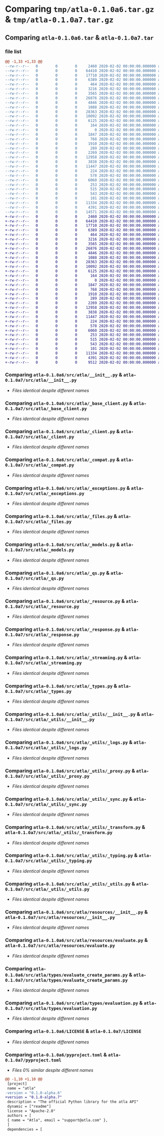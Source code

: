 # Comparing `tmp/atla-0.1.0a6.tar.gz` & `tmp/atla-0.1.0a7.tar.gz`

## Comparing `atla-0.1.0a6.tar` & `atla-0.1.0a7.tar`

### file list

```diff
@@ -1,33 +1,33 @@
--rw-r--r--   0        0        0     2460 2020-02-02 00:00:00.000000 atla-0.1.0a6/src/atla/__init__.py
--rw-r--r--   0        0        0    64410 2020-02-02 00:00:00.000000 atla-0.1.0a6/src/atla/_base_client.py
--rw-r--r--   0        0        0    17710 2020-02-02 00:00:00.000000 atla-0.1.0a6/src/atla/_client.py
--rw-r--r--   0        0        0     6389 2020-02-02 00:00:00.000000 atla-0.1.0a6/src/atla/_compat.py
--rw-r--r--   0        0        0      464 2020-02-02 00:00:00.000000 atla-0.1.0a6/src/atla/_constants.py
--rw-r--r--   0        0        0     3216 2020-02-02 00:00:00.000000 atla-0.1.0a6/src/atla/_exceptions.py
--rw-r--r--   0        0        0     3565 2020-02-02 00:00:00.000000 atla-0.1.0a6/src/atla/_files.py
--rw-r--r--   0        0        0    26876 2020-02-02 00:00:00.000000 atla-0.1.0a6/src/atla/_models.py
--rw-r--r--   0        0        0     4846 2020-02-02 00:00:00.000000 atla-0.1.0a6/src/atla/_qs.py
--rw-r--r--   0        0        0     1088 2020-02-02 00:00:00.000000 atla-0.1.0a6/src/atla/_resource.py
--rw-r--r--   0        0        0    28363 2020-02-02 00:00:00.000000 atla-0.1.0a6/src/atla/_response.py
--rw-r--r--   0        0        0    10092 2020-02-02 00:00:00.000000 atla-0.1.0a6/src/atla/_streaming.py
--rw-r--r--   0        0        0     6125 2020-02-02 00:00:00.000000 atla-0.1.0a6/src/atla/_types.py
--rw-r--r--   0        0        0      164 2020-02-02 00:00:00.000000 atla-0.1.0a6/src/atla/_version.py
--rw-r--r--   0        0        0        0 2020-02-02 00:00:00.000000 atla-0.1.0a6/src/atla/py.typed
--rw-r--r--   0        0        0     1847 2020-02-02 00:00:00.000000 atla-0.1.0a6/src/atla/_utils/__init__.py
--rw-r--r--   0        0        0      768 2020-02-02 00:00:00.000000 atla-0.1.0a6/src/atla/_utils/_logs.py
--rw-r--r--   0        0        0     1910 2020-02-02 00:00:00.000000 atla-0.1.0a6/src/atla/_utils/_proxy.py
--rw-r--r--   0        0        0      289 2020-02-02 00:00:00.000000 atla-0.1.0a6/src/atla/_utils/_streams.py
--rw-r--r--   0        0        0     2269 2020-02-02 00:00:00.000000 atla-0.1.0a6/src/atla/_utils/_sync.py
--rw-r--r--   0        0        0    12958 2020-02-02 00:00:00.000000 atla-0.1.0a6/src/atla/_utils/_transform.py
--rw-r--r--   0        0        0     3838 2020-02-02 00:00:00.000000 atla-0.1.0a6/src/atla/_utils/_typing.py
--rw-r--r--   0        0        0    11447 2020-02-02 00:00:00.000000 atla-0.1.0a6/src/atla/_utils/_utils.py
--rw-r--r--   0        0        0      224 2020-02-02 00:00:00.000000 atla-0.1.0a6/src/atla/lib/.keep
--rw-r--r--   0        0        0      578 2020-02-02 00:00:00.000000 atla-0.1.0a6/src/atla/resources/__init__.py
--rw-r--r--   0        0        0     6060 2020-02-02 00:00:00.000000 atla-0.1.0a6/src/atla/resources/evaluate.py
--rw-r--r--   0        0        0      253 2020-02-02 00:00:00.000000 atla-0.1.0a6/src/atla/types/__init__.py
--rw-r--r--   0        0        0      515 2020-02-02 00:00:00.000000 atla-0.1.0a6/src/atla/types/evaluate_create_params.py
--rw-r--r--   0        0        0      543 2020-02-02 00:00:00.000000 atla-0.1.0a6/src/atla/types/evaluation.py
--rw-r--r--   0        0        0      101 2020-02-02 00:00:00.000000 atla-0.1.0a6/.gitignore
--rw-r--r--   0        0        0    11334 2020-02-02 00:00:00.000000 atla-0.1.0a6/LICENSE
--rw-r--r--   0        0        0     4391 2020-02-02 00:00:00.000000 atla-0.1.0a6/pyproject.toml
--rw-r--r--   0        0        0    14571 2020-02-02 00:00:00.000000 atla-0.1.0a6/PKG-INFO
+-rw-r--r--   0        0        0     2460 2020-02-02 00:00:00.000000 atla-0.1.0a7/src/atla/__init__.py
+-rw-r--r--   0        0        0    64410 2020-02-02 00:00:00.000000 atla-0.1.0a7/src/atla/_base_client.py
+-rw-r--r--   0        0        0    17710 2020-02-02 00:00:00.000000 atla-0.1.0a7/src/atla/_client.py
+-rw-r--r--   0        0        0     6389 2020-02-02 00:00:00.000000 atla-0.1.0a7/src/atla/_compat.py
+-rw-r--r--   0        0        0      464 2020-02-02 00:00:00.000000 atla-0.1.0a7/src/atla/_constants.py
+-rw-r--r--   0        0        0     3216 2020-02-02 00:00:00.000000 atla-0.1.0a7/src/atla/_exceptions.py
+-rw-r--r--   0        0        0     3565 2020-02-02 00:00:00.000000 atla-0.1.0a7/src/atla/_files.py
+-rw-r--r--   0        0        0    26876 2020-02-02 00:00:00.000000 atla-0.1.0a7/src/atla/_models.py
+-rw-r--r--   0        0        0     4846 2020-02-02 00:00:00.000000 atla-0.1.0a7/src/atla/_qs.py
+-rw-r--r--   0        0        0     1088 2020-02-02 00:00:00.000000 atla-0.1.0a7/src/atla/_resource.py
+-rw-r--r--   0        0        0    28363 2020-02-02 00:00:00.000000 atla-0.1.0a7/src/atla/_response.py
+-rw-r--r--   0        0        0    10092 2020-02-02 00:00:00.000000 atla-0.1.0a7/src/atla/_streaming.py
+-rw-r--r--   0        0        0     6125 2020-02-02 00:00:00.000000 atla-0.1.0a7/src/atla/_types.py
+-rw-r--r--   0        0        0      164 2020-02-02 00:00:00.000000 atla-0.1.0a7/src/atla/_version.py
+-rw-r--r--   0        0        0        0 2020-02-02 00:00:00.000000 atla-0.1.0a7/src/atla/py.typed
+-rw-r--r--   0        0        0     1847 2020-02-02 00:00:00.000000 atla-0.1.0a7/src/atla/_utils/__init__.py
+-rw-r--r--   0        0        0      768 2020-02-02 00:00:00.000000 atla-0.1.0a7/src/atla/_utils/_logs.py
+-rw-r--r--   0        0        0     1910 2020-02-02 00:00:00.000000 atla-0.1.0a7/src/atla/_utils/_proxy.py
+-rw-r--r--   0        0        0      289 2020-02-02 00:00:00.000000 atla-0.1.0a7/src/atla/_utils/_streams.py
+-rw-r--r--   0        0        0     2269 2020-02-02 00:00:00.000000 atla-0.1.0a7/src/atla/_utils/_sync.py
+-rw-r--r--   0        0        0    12958 2020-02-02 00:00:00.000000 atla-0.1.0a7/src/atla/_utils/_transform.py
+-rw-r--r--   0        0        0     3838 2020-02-02 00:00:00.000000 atla-0.1.0a7/src/atla/_utils/_typing.py
+-rw-r--r--   0        0        0    11447 2020-02-02 00:00:00.000000 atla-0.1.0a7/src/atla/_utils/_utils.py
+-rw-r--r--   0        0        0      224 2020-02-02 00:00:00.000000 atla-0.1.0a7/src/atla/lib/.keep
+-rw-r--r--   0        0        0      578 2020-02-02 00:00:00.000000 atla-0.1.0a7/src/atla/resources/__init__.py
+-rw-r--r--   0        0        0     6060 2020-02-02 00:00:00.000000 atla-0.1.0a7/src/atla/resources/evaluate.py
+-rw-r--r--   0        0        0      253 2020-02-02 00:00:00.000000 atla-0.1.0a7/src/atla/types/__init__.py
+-rw-r--r--   0        0        0      515 2020-02-02 00:00:00.000000 atla-0.1.0a7/src/atla/types/evaluate_create_params.py
+-rw-r--r--   0        0        0      543 2020-02-02 00:00:00.000000 atla-0.1.0a7/src/atla/types/evaluation.py
+-rw-r--r--   0        0        0      101 2020-02-02 00:00:00.000000 atla-0.1.0a7/.gitignore
+-rw-r--r--   0        0        0    11334 2020-02-02 00:00:00.000000 atla-0.1.0a7/LICENSE
+-rw-r--r--   0        0        0     4391 2020-02-02 00:00:00.000000 atla-0.1.0a7/pyproject.toml
+-rw-r--r--   0        0        0     9512 2020-02-02 00:00:00.000000 atla-0.1.0a7/PKG-INFO
```

### Comparing `atla-0.1.0a6/src/atla/__init__.py` & `atla-0.1.0a7/src/atla/__init__.py`

 * *Files identical despite different names*

### Comparing `atla-0.1.0a6/src/atla/_base_client.py` & `atla-0.1.0a7/src/atla/_base_client.py`

 * *Files identical despite different names*

### Comparing `atla-0.1.0a6/src/atla/_client.py` & `atla-0.1.0a7/src/atla/_client.py`

 * *Files identical despite different names*

### Comparing `atla-0.1.0a6/src/atla/_compat.py` & `atla-0.1.0a7/src/atla/_compat.py`

 * *Files identical despite different names*

### Comparing `atla-0.1.0a6/src/atla/_exceptions.py` & `atla-0.1.0a7/src/atla/_exceptions.py`

 * *Files identical despite different names*

### Comparing `atla-0.1.0a6/src/atla/_files.py` & `atla-0.1.0a7/src/atla/_files.py`

 * *Files identical despite different names*

### Comparing `atla-0.1.0a6/src/atla/_models.py` & `atla-0.1.0a7/src/atla/_models.py`

 * *Files identical despite different names*

### Comparing `atla-0.1.0a6/src/atla/_qs.py` & `atla-0.1.0a7/src/atla/_qs.py`

 * *Files identical despite different names*

### Comparing `atla-0.1.0a6/src/atla/_resource.py` & `atla-0.1.0a7/src/atla/_resource.py`

 * *Files identical despite different names*

### Comparing `atla-0.1.0a6/src/atla/_response.py` & `atla-0.1.0a7/src/atla/_response.py`

 * *Files identical despite different names*

### Comparing `atla-0.1.0a6/src/atla/_streaming.py` & `atla-0.1.0a7/src/atla/_streaming.py`

 * *Files identical despite different names*

### Comparing `atla-0.1.0a6/src/atla/_types.py` & `atla-0.1.0a7/src/atla/_types.py`

 * *Files identical despite different names*

### Comparing `atla-0.1.0a6/src/atla/_utils/__init__.py` & `atla-0.1.0a7/src/atla/_utils/__init__.py`

 * *Files identical despite different names*

### Comparing `atla-0.1.0a6/src/atla/_utils/_logs.py` & `atla-0.1.0a7/src/atla/_utils/_logs.py`

 * *Files identical despite different names*

### Comparing `atla-0.1.0a6/src/atla/_utils/_proxy.py` & `atla-0.1.0a7/src/atla/_utils/_proxy.py`

 * *Files identical despite different names*

### Comparing `atla-0.1.0a6/src/atla/_utils/_sync.py` & `atla-0.1.0a7/src/atla/_utils/_sync.py`

 * *Files identical despite different names*

### Comparing `atla-0.1.0a6/src/atla/_utils/_transform.py` & `atla-0.1.0a7/src/atla/_utils/_transform.py`

 * *Files identical despite different names*

### Comparing `atla-0.1.0a6/src/atla/_utils/_typing.py` & `atla-0.1.0a7/src/atla/_utils/_typing.py`

 * *Files identical despite different names*

### Comparing `atla-0.1.0a6/src/atla/_utils/_utils.py` & `atla-0.1.0a7/src/atla/_utils/_utils.py`

 * *Files identical despite different names*

### Comparing `atla-0.1.0a6/src/atla/resources/__init__.py` & `atla-0.1.0a7/src/atla/resources/__init__.py`

 * *Files identical despite different names*

### Comparing `atla-0.1.0a6/src/atla/resources/evaluate.py` & `atla-0.1.0a7/src/atla/resources/evaluate.py`

 * *Files identical despite different names*

### Comparing `atla-0.1.0a6/src/atla/types/evaluate_create_params.py` & `atla-0.1.0a7/src/atla/types/evaluate_create_params.py`

 * *Files identical despite different names*

### Comparing `atla-0.1.0a6/src/atla/types/evaluation.py` & `atla-0.1.0a7/src/atla/types/evaluation.py`

 * *Files identical despite different names*

### Comparing `atla-0.1.0a6/LICENSE` & `atla-0.1.0a7/LICENSE`

 * *Files identical despite different names*

### Comparing `atla-0.1.0a6/pyproject.toml` & `atla-0.1.0a7/pyproject.toml`

 * *Files 0% similar despite different names*

```diff
@@ -1,10 +1,10 @@
 [project]
 name = "atla"
-version = "0.1.0-alpha.6"
+version = "0.1.0-alpha.7"
 description = "The official Python library for the atla API"
 dynamic = ["readme"]
 license = "Apache-2.0"
 authors = [
 { name = "Atla", email = "support@atla.com" },
 ]
 dependencies = [
```

